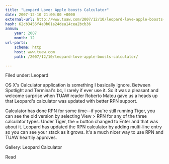 ```yaml
---
title: "Leopard Love: Apple boosts Calculator"
date: 2007-12-10 21:00:00 +0000
external-url: http://www.tuaw.com/2007/12/10/leopard-love-apple-boosts-calculator/
hash: 62cb3456f4a0b61a24dea14cea2bcb36
annum:
    year: 2007
    month: 12
url-parts:
    scheme: http
    host: www.tuaw.com
    path: /2007/12/10/leopard-love-apple-boosts-calculator/

---
```


Filed under: Leopard

OS X's Calculator application is something I basically ignore. Between Spotlight and Terminal's bc, I rarely if ever use it. So it was a pleasant and welcome surprise when TUAW reader Roberto Mateu gave us a heads up that Leopard's calculator was updated with better RPN support.

Calculator has done RPN for some time--if you're still running Tiger, you can see the old version by selecting View &gt; RPN for any of the three calculator types. Under Tiger, the = button changed to Enter and that was about it. Leopard has updated the RPN calculator by adding multi-line entry so you can see your stack as it grows. It's a much nicer way to use RPN and TUAW heartily approves.

Gallery: Leopard Calculator

Read
